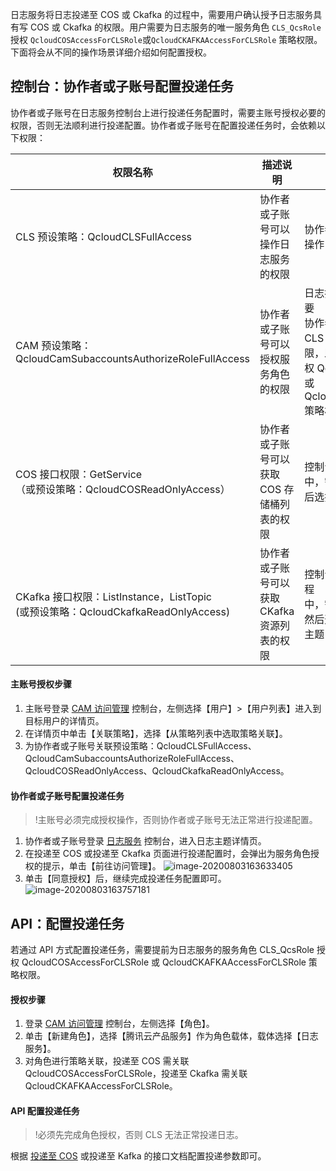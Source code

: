 
日志服务将日志投递至 COS 或 Ckafka 的过程中，需要用户确认授予日志服务具有写 COS 或 Ckafka 的权限。用户需要为日志服务的唯一服务角色 `CLS_QcsRole` 授权 `QcloudCOSAccessForCLSRole`或`QcloudCKAFKAAccessForCLSRole` 策略权限。下面将会从不同的操作场景详细介绍如何配置授权。



## 控制台：协作者或子账号配置投递任务

协作者或子账号在日志服务控制台上进行投递任务配置时，需要主账号授权必要的权限，否则无法顺利进行投递配置。协作者或子账号在配置投递任务时，会依赖以下权限：

| 权限名称                                                     | 描述说明                                    | 应用场景                                                     |
| ------------------------------------------------------------ | ------------------------------------------- | ------------------------------------------------------------ |
| CLS 预设策略：QcloudCLSFullAccess                            | 协作者或子账号可以操作日志服务的权限        | 协作者或子账号需要此权限才能<br>操作日志服务进行投递任务的配置   |
| CAM 预设策略：QcloudCamSubaccountsAuthorizeRoleFullAccess    | 协作者或子账号可以授权服务角色的权限        | 日志投递至 COS 或 Ckafka 时，需要<br>协作者或子账号确认角色授权，使 CLS 具有写 COS 或写 Ckafka 的权限，即为服务角色 CLS_QcsRole 授权 QcloudCOSAccessForCLSRole 或 QcloudCKAFKAAccessForCLSRole 策略权限 |
| COS 接口权限：GetService<br>（或预设策略：QcloudCOSReadOnlyAccess） | 协作者或子账号可以获取 COS 存储桶列表的权限  | 控制台配置投递至 COS 任务的过程<br>中，需要拉取 COS 存储桶列表，然后选择投递的目标存储桶 |
| CKafka 接口权限：ListInstance，ListTopic<br>(或预设策略：QcloudCkafkaReadOnlyAccess) | 协作者或子账号可以获取 CKafka 资源列表的权限 | 控制台配置投递至 Ckafka 任务的过程<br>中，需要拉取 CKafka 的资源列表，然后选择投递的目标 Ckafka 实例的主题 |

#### 主账号授权步骤

1. 主账号登录 [CAM 访问管理](https://console.cloud.tencent.com/cam/overview) 控制台，左侧选择【用户】>【用户列表】进入到目标用户的详情页。
2. 在详情页中单击【关联策略】，选择【从策略列表中选取策略关联】。
3. 为协作者或子账号关联预设策略：QcloudCLSFullAccess、QcloudCamSubaccountsAuthorizeRoleFullAccess、QcloudCOSReadOnlyAccess、QcloudCkafkaReadOnlyAccess。

#### 协作者或子账号配置投递任务

>!主账号必须完成授权操作，否则协作者或子账号无法正常进行投递配置。

1. 协作者或子账号登录 [日志服务](https://console.cloud.tencent.com/cls/overview?region=ap-guangzhou) 控制台，进入日志主题详情页。
2. 在投递至 COS 或投递至 Ckafka 页面进行投递配置时，会弹出为服务角色授权的提示，单击【前往访问管理】。
![image-20200803163633405](https://main.qcloudimg.com/raw/2006c02a707ef3bbbed7cee7613380ef.png)
3. 单击【同意授权】后，继续完成投递任务配置即可。
![image-20200803163757181](https://main.qcloudimg.com/raw/fb042ee608900383a0a0778e0336c093.png)

## API：配置投递任务

若通过 API 方式配置投递任务，需要提前为日志服务的服务角色 CLS_QcsRole 授权 QcloudCOSAccessForCLSRole 或 QcloudCKAFKAAccessForCLSRole 策略权限。

#### 授权步骤

1. 登录 [CAM 访问管理](https://console.cloud.tencent.com/cam/overview) 控制台，左侧选择【角色】。
2. 单击【新建角色】，选择【腾讯云产品服务】作为角色载体，载体选择【日志服务】。
3. 对角色进行策略关联，投递至 COS 需关联 QcloudCOSAccessForCLSRole，投递至 Ckafka 需关联 QcloudCKAFKAAccessForCLSRole。

#### API 配置投递任务

>!必须先完成角色授权，否则 CLS 无法正常投递日志。

根据 [投递至 COS](https://cloud.tencent.com/document/product/614/16890) 或投递至 Kafka 的接口文档配置投递参数即可。
